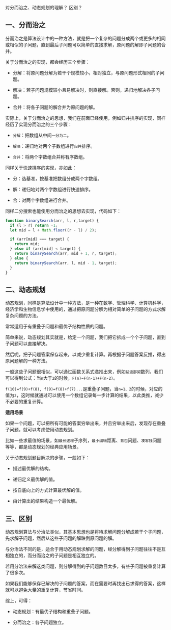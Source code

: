 对分而治之、动态规划的理解？
区别？

## 一、分而治之

分而治之是算法设计中的一种方法，就是把一个复杂的问题分成两个或更多的相同或相似的子问题，直到最后子问题可以简单的直接求解，原问题的解即子问题的合并。

关于分而治之的实现，都会经历三个步骤：

- 分解：将原问题分解为若干个规模较小，相对独立，与原问题形式相同的子问题。

- 解决：若子问题规模较小且易解决时，则直接解。否则，递归地解决各子问题。

- 合并：将各子问题的解合并为原问题的解。

实际上，关于分而治之的思想，我们在前面已经使用，例如归并排序的实现，同样经历了实现分而治之的三个步骤：

- `分解`：把数组从中间`一分为二`。

- `解决`：递归地对两个子数组进行`归并`排序。

- `合并`：将两个字数组合并称有序数组。

同样关于快速排序的实现，亦如此：

- 分：选基准，按基准把数组分成两个字数组。

- 解：递归地对两个字数组进行快速排序。

- 合：对两个字数组进行合并。

同样二分搜索也能使用分而治之的思想去实现，代码如下：
```js
function binarySearch(arr, l, r,target) {
  if (l > r) return -1;
  let mid = l + Math.floor((r - l) / 2);

  if (arr[mid] === target) {
    return mid;
  } else if (arr[mid] < target) {
    return binarySearch(arr, mid + 1, r, target);
  } else {
    return binarySearch(arr, l, mid - 1, target);
  }
}
```
## 二、动态规划

动态规划，同样是算法设计中一种方法，是一种在数学、管理科学、计算机科学，经济学和生物信息学中使用的，通过把原问题分解为相对简单的子问题的方式求解复杂问题的方法。

常常适用于有重叠子问题和最优子结构性质的问题。

简单来说，动态规划其实就是，给定一个问题，我们把它拆成一个个子问题，直到子问题可以直接解决。

然后呢，把子问题答案保存起来，以减少重复计算。再根据子问题答案反推，得出原问题解的一种方法。

一般这些子问题很相似，可以通过函数关系式递推出来，例如`斐波那契`数列，我们可以得到公式：当`n`大于`2`的时候，`F(n)=F(n-1)+F(n-2)`。

`f(10)=f(9)+f(8), f(9)=f(8)+f(7)...`是重叠子问题，当`n=1、2`的时候，对应的值为`2`，这时候就通过可以使用一个数组记录每一步计算的结果，以此类推，减少不必要的重复计算。

**适用场景**

如果一个问题，可以把所有可能的答案穷举出来，并且穷举出来后，发现存在重叠子问题，就可以考虑使用动态规划。

比如一些求最值的场景，如`最长递增`子序列，`最小编辑`距离、`背包`问题、`凑零钱`问题等等，都是动态规划的经典应用场景。

关于动态规划题目解决的步骤，一般如下：

- 描述最优解的结构。

- 递归定义最优解的值。

- 按自底向上的方式计算最优解的值。

- 由计算出的结果构造一个最优解。

## 三、区别

动态规划算法与分治法类似，其基本思想也是将待求解问题分解成若干个子问题，先求解子问题，然后从这些子问题的解跌倒原问题的解。

与分治法不同的是，适合于用动态规划求解的问题，经分解得到子问题往往不是互相独立的，而分而治之的子问题是相互独立的。

若用分治法来解这类问题，则分解得到的子问题数目太多，有些子问题被重复计算了很多次。

如果我们能够保存已解决的子问题的答案，而在需要时再找出已求得的答案，这样就可以避免大量的重复计算，节省时间。

综上，可得：

- 动态规划：有最优子结构和重叠子问题。

- 分而治之：各子问题独立。
